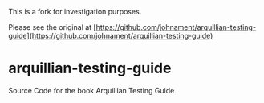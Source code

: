This is a fork for investigation purposes.

Please see the original at [https://github.com/johnament/arquillian-testing-guide](https://github.com/johnament/arquillian-testing-guide)

arquillian-testing-guide
========================

Source Code for the book Arquillian Testing Guide

